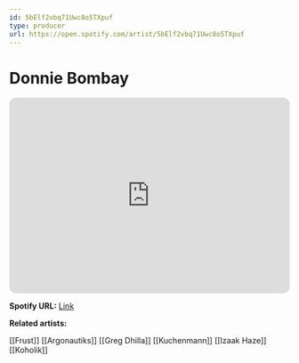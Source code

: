 ```yaml
---
id: 5bElf2vbq71Uwc8o5TXpuf
type: producer
url: https://open.spotify.com/artist/5bElf2vbq71Uwc8o5TXpuf
---
```

# Donnie Bombay

<iframe style="border-radius:12px" src="https://open.spotify.com/embed/artist/5bElf2vbq71Uwc8o5TXpuf" width="100%" height="352" frameBorder="0" allowfullscreen="" allow="autoplay; clipboard-write; encrypted-media; fullscreen; picture-in-picture" loading="lazy"></iframe>

**Spotify URL:** [Link](https://open.spotify.com/artist/5bElf2vbq71Uwc8o5TXpuf)

**Related artists:**

[[Frust]]
[[Argonautiks]]
[[Greg Dhilla]]
[[Kuchenmann]]
[[Izaak Haze]]
[[Koholik]]
